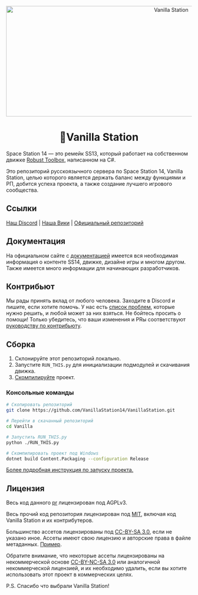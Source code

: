 <p align="center"> <img alt="Vanilla Station" width="880" height="300" src="https://raw.githubusercontent.com/space-wizards/asset-dump/de329a7898bb716b9d5ba9a0cd07f38e61f1ed05/github-logo.svg" /></p>

<h1 align="center">💮Vanilla Station</h1>

Space Station 14 — это ремейк SS13, который работает на собственном движке [Robust Toolbox](https://github.com/space-wizards/RobustToolbox), написанном на C#.

Это репозиторий русскоязычного сервера по Space Station 14, Vanilla Station, целью которого является держать баланс между функциями и РП, добится успеха проекта, а также создание лучшего игрового сообщества.

## Ссылки

[Наш Discord](https://discord.gg/W3Ep2esrzc) | [Наша Вики](https://vanilla-station.ru/) | [Официальный репозиторий](https://github.com/space-wizards/space-station-14)

## Документация

На официальном сайте с [документацией](https://docs.spacestation14.io/) имеется вся необходимая информация о контенте SS14, движке, дизайне игры и многом другом. Также имеется много информации для начинающих разработчиков.

## Контрибьют

Мы рады принять вклад от любого человека. Заходите в Discord и пишите, если хотите помочь. У нас есть [список проблем](https://github.com/VanillaStation14/VanillaStation/issues), которые нужно решить, и любой может за них взяться. Не бойтесь просить о помощи!
Только убедитесь, что ваши изменения и PRы соответствуют [руководству по контрибьюту](https://docs.spacestation14.com/en/general-development/codebase-info/pull-request-guidelines.html).

## Сборка

1. Склонируйте этот репозиторий локально.
2. Запустите `RUN_THIS.py` для инициализации подмодулей и скачивания движка.
3. [Скомпилируйте](https://docs.spacestation14.com/en/general-development/setup/server-hosting-tutorial.html#level-2-server-with-custom-code) проект.

### Консольные команды

```bash
# Скопировать репозиторий
git clone https://github.com/VanillaStation14/VanillaStation.git

# Перейти в скачанный репозиторий
cd Vanilla

# Запустить RUN_THIS.py
python ./RUN_THIS.py

# Скомпилировать проект под Windows
dotnet build Content.Packaging --configuration Release
```

[Более подробная инструкция по запуску проекта.](https://docs.spacestation14.com/en/general-development/setup.html)

## Лицензия
Весь код данного [pr](https://github.com/RaytenCorp/VanillaStation/pull/132) лицензирован под AGPLv3.

Весь прочий код репозитория лицензирован под [MIT](https://github.com/space-syndicate/space-station-14/blob/master/LICENSE.TXT), включая код Vanilla Station и их контрибутеров.

Большинство ассетов лицензированы под [CC-BY-SA 3.0](https://creativecommons.org/licenses/by-sa/3.0/), если не указано иное. Ассеты имеют свою лицензию и авторские права в файле метаданных. [Пример](https://github.com/space-syndicate/space-station-14/blob/master/Resources/Textures/Objects/Tools/crowbar.rsi/meta.json).

Обратите внимание, что некоторые ассеты лицензированы на некоммерческой основе [CC-BY-NC-SA 3.0](https://creativecommons.org/licenses/by-nc-sa/3.0/) или аналогичной некоммерческой лицензией, и их необходимо удалить, если вы хотите использовать этот проект в коммерческих целях.

P.S. Спасибо что выбрали Vanilla Station!
